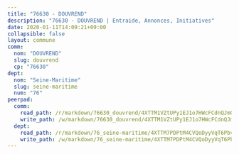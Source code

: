 ```yaml
---
title: "76630 - DOUVREND"
description: "76630 - DOUVREND | Entraide, Annonces, Initiatives"
date: 2020-01-11T14:09:21+09:00
collapsible: false
layout: commune
comm:
  nom: "DOUVREND"
  slug: douvrend
  cp: "76630"
dept:
  nom: "Seine-Maritime"
  slug: seine-maritime
  num: "76"
peerpad:
  comm:
    read_path: /r/markdown/76630_douvrend/4XTTM1VZtUPy1EJ1o7HWcFCdnQJmGb6TojFwgc9asDMinZnMq
    write_path: /w/markdown/76630_douvrend/4XTTM1VZtUPy1EJ1o7HWcFCdnQJmGb6TojFwgc9asDMinZnMq-K3TgUiQ6Cw8rtJAYQVMu78Eiee4BK6USi89Ae5JJjjN12AzVCCRvk9W3Xk95SkQYvvbQWL8WDDs1vXCvQrkMwcsxFF28jyVJdgHHV1Wa8ksA54w61Ev1gXttJNUcDLA8fYfuKHWT
  dept:
    read_path: /r/markdown/76_seine-maritime/4XTTM7PDPtM4CVQoDyyVqT6Pbvj1SVtndpXJdTDsc7xwdMTdt
    write_path: /w/markdown/76_seine-maritime/4XTTM7PDPtM4CVQoDyyVqT6Pbvj1SVtndpXJdTDsc7xwdMTdt-K3TgUmo7Qwp8ZQz8qKFjC8WCY27ypEpX2c8BXeSV9rrPY1zRZn2SrYwkBXF8VnHkcepiXsccFfKHYuT2JNgSMXxLRaUGRu6o5B3BB15nZxEho97cTz3yC4eRTX4hZM1hcyAZrn8r
---
```


